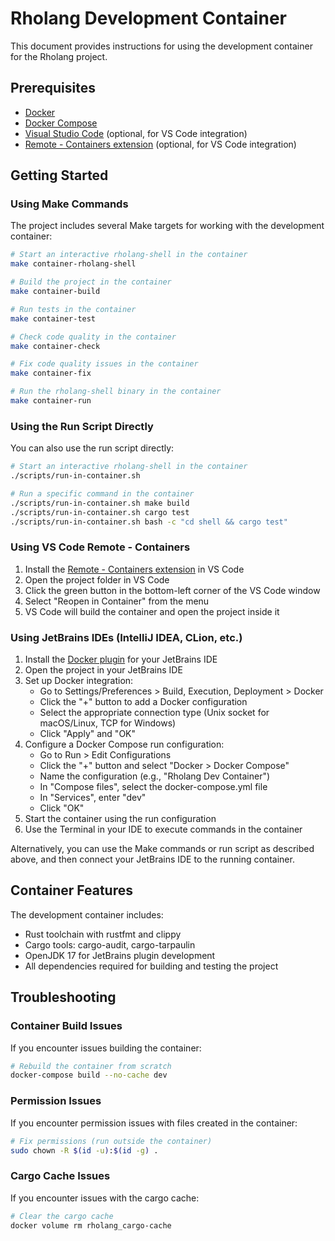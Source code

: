 # Rholang Development Container

This document provides instructions for using the development container for the Rholang project.

## Prerequisites

- [Docker](https://docs.docker.com/get-docker/)
- [Docker Compose](https://docs.docker.com/compose/install/)
- [Visual Studio Code](https://code.visualstudio.com/) (optional, for VS Code integration)
- [Remote - Containers extension](https://marketplace.visualstudio.com/items?itemName=ms-vscode-remote.remote-containers) (optional, for VS Code integration)

## Getting Started

### Using Make Commands

The project includes several Make targets for working with the development container:

```bash
# Start an interactive rholang-shell in the container
make container-rholang-shell

# Build the project in the container
make container-build

# Run tests in the container
make container-test

# Check code quality in the container
make container-check

# Fix code quality issues in the container
make container-fix

# Run the rholang-shell binary in the container
make container-run
```

### Using the Run Script Directly

You can also use the run script directly:

```bash
# Start an interactive rholang-shell in the container
./scripts/run-in-container.sh

# Run a specific command in the container
./scripts/run-in-container.sh make build
./scripts/run-in-container.sh cargo test
./scripts/run-in-container.sh bash -c "cd shell && cargo test"
```

### Using VS Code Remote - Containers

1. Install the [Remote - Containers extension](https://marketplace.visualstudio.com/items?itemName=ms-vscode-remote.remote-containers) in VS Code
2. Open the project folder in VS Code
3. Click the green button in the bottom-left corner of the VS Code window
4. Select "Reopen in Container" from the menu
5. VS Code will build the container and open the project inside it

### Using JetBrains IDEs (IntelliJ IDEA, CLion, etc.)

1. Install the [Docker plugin](https://plugins.jetbrains.com/plugin/7724-docker) for your JetBrains IDE
2. Open the project in your JetBrains IDE
3. Set up Docker integration:
   - Go to Settings/Preferences > Build, Execution, Deployment > Docker
   - Click the "+" button to add a Docker configuration
   - Select the appropriate connection type (Unix socket for macOS/Linux, TCP for Windows)
   - Click "Apply" and "OK"
4. Configure a Docker Compose run configuration:
   - Go to Run > Edit Configurations
   - Click the "+" button and select "Docker > Docker Compose"
   - Name the configuration (e.g., "Rholang Dev Container")
   - In "Compose files", select the docker-compose.yml file
   - In "Services", enter "dev"
   - Click "OK"
5. Start the container using the run configuration
6. Use the Terminal in your IDE to execute commands in the container

Alternatively, you can use the Make commands or run script as described above, and then connect your JetBrains IDE to the running container.

## Container Features

The development container includes:

- Rust toolchain with rustfmt and clippy
- Cargo tools: cargo-audit, cargo-tarpaulin
- OpenJDK 17 for JetBrains plugin development
- All dependencies required for building and testing the project

## Troubleshooting

### Container Build Issues

If you encounter issues building the container:

```bash
# Rebuild the container from scratch
docker-compose build --no-cache dev
```

### Permission Issues

If you encounter permission issues with files created in the container:

```bash
# Fix permissions (run outside the container)
sudo chown -R $(id -u):$(id -g) .
```

### Cargo Cache Issues

If you encounter issues with the cargo cache:

```bash
# Clear the cargo cache
docker volume rm rholang_cargo-cache
```
